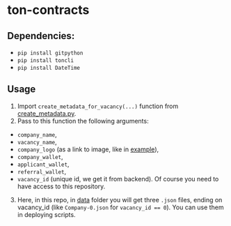 # ton-contracts

## Dependencies:
- `pip install gitpython`
- `pip install toncli`
- `pip install DateTime`

## Usage
1. Import `create_metadata_for_vacancy(...)` function from [create_metadata.py](https://github.com/TheBestID/ton-contracts/blob/main/scripts/create_metadata.py). 
2. Pass to this function the following arguments:
  - `company_name`, 
  - `vacancy_name`, 
  - `company_logo` (as a link to image, like in [example](https://github.com/TheBestID/ton-contracts/blob/main/scripts/example.py)), 
  - `company_wallet`, 
  - `applicant_wallet`, 
  - `referral_wallet`, 
  - `vacancy_id` (unique id, we get it from backend).
Of course you need to have access to this repository.
3. Here, in this repo, in [data](https://github.com/TheBestID/ton-contracts/tree/main/data) folder you will get three `.json` files, ending on vacancy_id (like `Company-0.json` for `vacancy_id == 0`). You can use them in deploying scripts.
  
  
